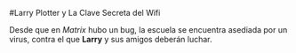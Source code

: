 #Larry Plotter y La Clave Secreta del Wifi

Desde que en *Matrix* hubo un bug, la escuela se encuentra asediada por un virus, contra el que **Larry** y sus amigos deberán luchar.
